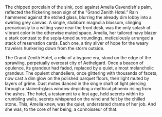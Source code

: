 The chipped porcelain of the sink, cool against Amelia Cavendish's palm, reflected the flickering neon sign of the "Grand Zenith Hotel."  Rain hammered against the etched glass, blurring the already dim lobby into a swirling grey canvas.  A single, stubborn magnolia blossom, clinging precariously to a wilting vase near the front desk, was the only splash of vibrant color in the otherwise muted space.  Amelia, her tailored navy blazer a stark contrast to the sepia-toned surroundings, meticulously arranged a stack of reservation cards. Each one, a tiny sliver of hope for the weary travelers hunkering down from the storm outside.

The Grand Zenith Hotel, a relic of a bygone era, stood on the edge of the sprawling, perpetually overcast city of Aethelgard.  Once a beacon of opulence, its grandeur had faded, replaced by a quiet, almost melancholic grandeur.  The opulent chandeliers, once glittering with thousands of facets, now cast a dim glow on the polished parquet floors, their light muted by layers of grime.  Dust motes danced in the single shaft of light piercing through a stained-glass window depicting a mythical phoenix rising from the ashes.  The hotel, a testament to a lost age, held secrets within its crumbling walls, secrets whispered on the wind and felt by the chilled stone. This, Amelia knew, was the quiet, understated drama of her job. And she was, to the core of her being, a connoisseur of that.
